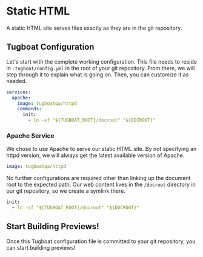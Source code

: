 # Static HTML

A static HTML site serves files exactly as they are in the git repository.

## Tugboat Configuration

Let's start with the complete working configuration. This file needs to reside
in `.tugboat/config.yml` in the root of your git repository. From there, we will
step through it to explain what is going on. Then, you can customize it as
needed.

```yaml
services:
  apache:
    image: tugboatqa/httpd
    commands:
      init:
    	- ln -sf "${TUGBOAT_ROOT}/docroot" "${DOCROOT}"
```

### Apache Service

We chose to use Apache to serve our static HTML site. By not specifying an httpd
version, we will always get the latest available version of Apache.

```yaml
image: tugboatqa/httpd
```

No further configurations are required other than linking up the document root
to the expected path. Our web content lives in the `/docroot` directory in our
git repository, so we create a symlink there.

```yaml
init:
  - ln -sf "${TUGBOAT_ROOT}/docroot" "${DOCROOT}"
```

## Start Building Previews!

Once this Tugboat configuration file is committed to your git repository, you
can start building previews!
